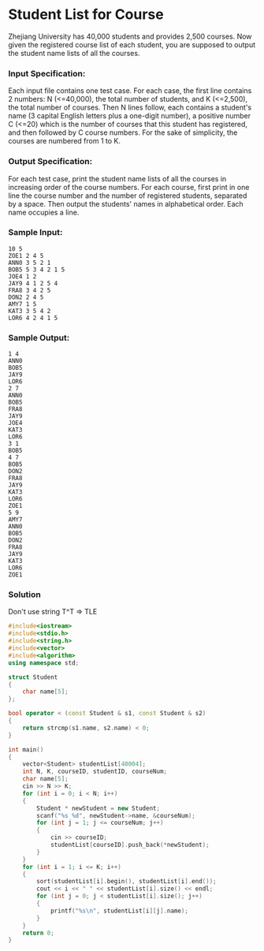 # Student List for Course
Zhejiang University has 40,000 students and provides 2,500 courses. Now given the registered course list of each student, you are supposed to output the student name lists of all the courses.
### Input Specification:
Each input file contains one test case. For each case, the first line contains 2 numbers: N (<=40,000), the total number of students, and K (<=2,500), the total number of courses. Then N lines follow, each contains a student's name (3 capital English letters plus a one-digit number), a positive number C (<=20) which is the number of courses that this student has registered, and then followed by C course numbers. For the sake of simplicity, the courses are numbered from 1 to K.
### Output Specification:
For each test case, print the student name lists of all the courses in increasing order of the course numbers. For each course, first print in one line the course number and the number of registered students, separated by a space. Then output the students' names in alphabetical order. Each name occupies a line.
### Sample Input:
```
10 5
ZOE1 2 4 5
ANN0 3 5 2 1
BOB5 5 3 4 2 1 5
JOE4 1 2
JAY9 4 1 2 5 4
FRA8 3 4 2 5
DON2 2 4 5
AMY7 1 5
KAT3 3 5 4 2
LOR6 4 2 4 1 5
```
### Sample Output:
```
1 4
ANN0
BOB5
JAY9
LOR6
2 7
ANN0
BOB5
FRA8
JAY9
JOE4
KAT3
LOR6
3 1
BOB5
4 7
BOB5
DON2
FRA8
JAY9
KAT3
LOR6
ZOE1
5 9
AMY7
ANN0
BOB5
DON2
FRA8
JAY9
KAT3
LOR6
ZOE1
```
### Solution
Don't use string T^T => TLE
```C++
#include<iostream>
#include<stdio.h>
#include<string.h>
#include<vector>
#include<algorithm>
using namespace std;

struct Student
{
    char name[5];
};

bool operator < (const Student & s1, const Student & s2)
{
    return strcmp(s1.name, s2.name) < 0;
}

int main()
{
    vector<Student> studentList[40004];
    int N, K, courseID, studentID, courseNum;
    char name[5];
    cin >> N >> K;
    for (int i = 0; i < N; i++)
    {
        Student * newStudent = new Student;
        scanf("%s %d", newStudent->name, &courseNum);
        for (int j = 1; j <= courseNum; j++)
        {
            cin >> courseID;
            studentList[courseID].push_back(*newStudent);
        } 
    }
    for (int i = 1; i <= K; i++)
    {
        sort(studentList[i].begin(), studentList[i].end());
        cout << i << " " << studentList[i].size() << endl;
        for (int j = 0; j < studentList[i].size(); j++)
        {
            printf("%s\n", studentList[i][j].name);
        }
    }
    return 0;
}
```